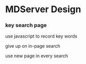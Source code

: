 # MDServer Design

### key search page

use javascript to record key words

give up on in-page search

use new page in every search